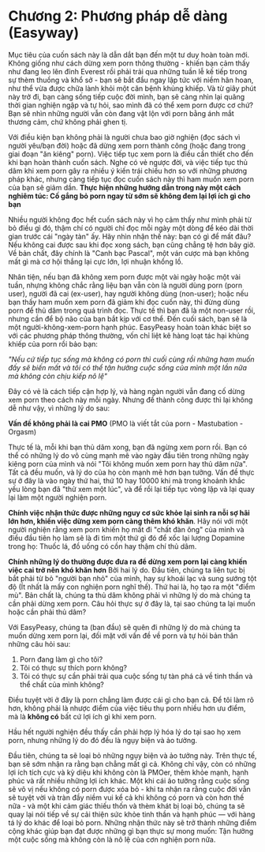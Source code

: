# Chương 2: Phương pháp dễ dàng (Easyway)

Mục tiêu của cuốn sách này là dẫn dắt bạn đến một tư duy hoàn toàn mới. Không giống như cách dừng xem porn thông thường - khiến bạn cảm thấy như đang leo lên đỉnh Everest rồi phải trải qua những tuần lễ kế tiếp trong sự thèm thuồng và khổ sở - bạn sẽ bắt đầu ngay lập tức với niềm hân hoan, như thể vừa được chữa lành khỏi một căn bệnh khủng khiếp. Và từ giây phút này trở đi, bạn càng sống tiếp cuộc đời mình, bạn sẽ càng nhìn lại quãng thời gian nghiện ngập và tự hỏi, sao mình đã có thể xem porn được cơ chứ? Bạn sẽ nhìn những người vẫn còn đang vật lộn với porn bằng ánh mắt thương cảm, chứ không phải ghen tị.

Với điều kiện bạn không phải là người chưa bao giờ nghiện (đọc sách vì người yêu/bạn đời) hoặc đã dừng xem porn thành công (hoặc đang trong giai đoạn "ăn kiêng" porn). Việc tiếp tục xem porn là điều cần thiết cho đến khi bạn hoàn thành cuốn sách. Nghe có vẻ ngược đời, và việc tiếp tục thủ dâm khi xem porn gây ra nhiều ý kiến trái chiều hơn so với những phương pháp khác, nhưng càng tiếp tục đọc cuốn sách này thì ham muốn xem porn của bạn sẽ giảm dần. **Thực hiện những hướng dẫn trong này một cách nghiêm túc: Cố gắng bỏ porn ngay từ sớm sẽ không đem lại lợi ích gì cho bạn**  

Nhiều người không đọc hết cuốn sách này vì họ cảm thấy như mình phải từ bỏ điều gì đó, thậm chí có người chỉ đọc mỗi ngày một dòng để kéo dài thời gian trước cái "ngày tàn" ấy. Hãy nhìn nhận thế này: bạn có gì để mất đâu? Nếu không cai được sau khi đọc xong sách, bạn cũng chẳng tệ hơn bây giờ. Về bản chất, đây chính là "Canh bạc Pascal", một ván cược mà bạn không mất gì mà cơ hội thắng lại cực lớn, lợi nhuận khổng lồ.

Nhân tiện, nếu bạn đã không xem porn được một vài ngày hoặc một vài tuần, nhựng không chắc rằng liệu bạn vẫn còn là người dùng porn (porn user), người đã cai (ex-user), hay người không dùng (non-user); hoặc nếu bạn thấy ham muốn xem porn đã giảm khi đọc cuốn này, thì đừng dùng porn để thủ dâm trong quá trình đọc. Thực tế thì bạn đã là một non-user rồi, nhưng cần để bộ não của bạn bắt kịp với cơ thể. Đến cuối sách, bạn sẽ là một người-không-xem-porn hạnh phúc. EasyPeasy hoàn toàn khác biệt so với các phương pháp thông thường, vốn chỉ liệt kê hàng loạt tác hại khủng khiếp của porn rồi bảo bạn:

*"Nếu cứ tiếp tục sống mà không có porn thì cuối cùng rồi những ham muốn đấy sẽ biến mất và tôi có thể tận hưởng cuộc sống của mình một lần nữa mà không còn chịu kiếp nô lệ"*

Đây có vẻ là cách tiếp cận hợp lý, và hàng ngàn người vẫn đang cố dừng xem porn theo cách này mỗi ngày. Nhưng để thành công được thì lại không dễ như vậy, vì những lý do sau:

**Vấn đề không phải là cai PMO** (PMO là viết tắt của porn - Mastubation - Orgasm)

Thực tế là, mỗi khi bạn thủ dâm xong, bạn đã ngừng xem porn rồi. Bạn có thể có những lý do vô cùng mạnh mẽ vào ngày đầu tiên trong những ngày kiêng porn của mình và nói "Tôi không muốn xem porn hay thủ dâm nữa". Tất cả đều muốn, và lý do của họ còn mạnh mẽ hơn bạn tưởng. Vấn đề thực sự ở đây là vào ngày thứ hai, thứ 10 hay 10000 khi mà trong khoảnh khắc yếu lòng bạn đã "thử xem một lúc", và để rồi lại tiếp tục vòng lặp và lại quay lại làm một người nghiện porn.

**Chính việc nhận thức được những nguy cơ sức khỏe lại sinh ra nỗi sợ hãi lớn hơn, khiến việc dừng xem porn càng thêm khó khăn**.
Hãy nói với một người nghiện rằng xem porn khiến họ mất đi "chất đàn ông" của mình và điều đầu tiên họ làm sẽ là đi tìm một thứ gì đó để xốc lại lượng Dopamine trong họ: Thuốc lá, đồ uống có cồn hay thậm chí thủ dâm.

**Chính những lý do thường được đưa ra để dừng xem porn lại càng khiến việc cai trở nên khó khăn hơn**
Bởi hai lý do. Đầu tiên, chúng ta liên tục bị bắt phải từ bỏ "người bạn nhỏ" của mình, hay sự khoái lạc và sung sướng tột độ (Ít nhất là mấy con nghiện porn nghĩ thế). Thứ hai là, họ tạo ra một "điểm mù". Bản chất là, chúng ta thủ dâm không phải vì những lý do mà chúng ta cần phải dừng xem porn. Câu hỏi thực sự ở đây là, tại sao chúng ta lại muốn hoặc cần phải thủ dâm?

Với EasyPeasy, chúng ta (ban đầu) sẽ quên đi những lý do mà chúng ta muốn dừng xem porn lại, đối mặt với vấn đề về porn và tự hỏi bản thân những câu hỏi sau:

1. Porn đang làm gì cho tôi?
2. Tôi có thực sự thích porn không?
3. Tôi có thực sự cần phải trải qua cuộc sống tự tàn phá cả về tinh thần và thể chất của mình không?

Điều tuyệt vời ở đây là porn chẳng làm được cái gì cho bạn cả. Để tôi làm rõ hơn, không phải là nhược điểm của việc tiêu thụ porn nhiều hơn ưu điểm, mà là **không có** bất cứ lợi ích gì khi xem porn.

Hầu hết người nghiện đều thấy cần phải hợp lý hóa lý do tại sao họ xem porn, nhưng những lý do đó đều là ngụy biện và ảo tưởng.

Đầu tiên, chúng ta sẽ loại bỏ những ngụy biện và ảo tưởng này. Trên thực tế, bạn sẽ sớm nhận ra rằng bạn chẳng mất gì cả. Không chỉ vậy, còn có những lợi ích tích cực và kỳ diệu khi không còn là PMOer, thêm khỏe mạnh, hạnh phúc và rất nhiều những lợi ích khác. Một khi cái ảo tưởng rằng cuộc sống sẽ vô vị nếu không có porn được xóa bỏ - khi ta nhận ra rằng cuộc đời vẫn sẽ tuyệt vời và tràn đầy niềm vui kể cả khi không có porn và còn hơn thế nữa - và một khi cảm giác thiếu thốn và thèm khát bị loại bỏ, chúng ta sẽ quay lại nói tiếp về sự cải thiện sức khỏe tinh thần và hạnh phúc — với hàng tá lý do khác để loại bỏ porn. Những nhận thức này sẽ trở thành những điểm cộng khác giúp bạn đạt được những gì bạn thực sự mong muốn: Tận hưởng một cuộc sống mà không còn là nô lệ của cơn nghiện porn nữa.


